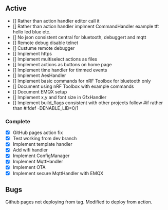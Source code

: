 ## Active
- [] Rather than action handler editor call it 
- [] Rather than action handler implment CommandHandler example tft hello led blue etc. 
- [] No json consistent central for bluetooth, debuggert and mqtt
- [] Remote debug disable telnet
- [] Custume remote debugger
- [] Implement https
- [] Implement multiselect actions as files
- [] Implement actions as buttons on home page
- [] Implement time handler for timmed events
- [] Implement AesHandler
- [] Implement basic commands for nRF Toolbox for bluetooth only
- [] Document using nRF Toolbox with example commands
- [] Document EMQX setup
- [] Implement x,y and font size in GfxHandler
- [] Implement build_flags consistent with other projects follow #if rather than #ifdef -DENABLE_LIB=0/1

### Complete
- [x] GitHub pages action fix
- [x] Test working from dev branch
- [x] Implement template handler
- [x] Add wifi handler
- [x] Implement ConfigManager
- [x] Implement MqttHandler
- [x] Implement OTA
- [x] Implement secure MqttHandler with EMQX

## Bugs
Github pages not deploying from tag. Modified to deploy from action.